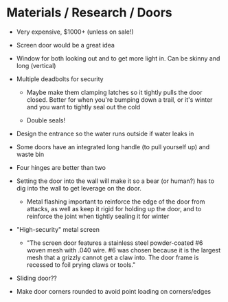 # Materials / Research / Doors

-   Very expensive, \$1000+ (unless on sale!)

-   Screen door would be a great idea

-   Window for both looking out and to get more light in. Can be skinny and long (vertical)

-   Multiple deadbolts for security

    -   Maybe make them clamping latches so it tightly pulls the door closed. Better for when you're bumping down a trail, or it's winter and you want to tightly seal out the cold

    -   Double seals!

-   Design the entrance so the water runs outside if water leaks in

-   Some doors have an integrated long handle (to pull yourself up) and waste bin

-   Four hinges are better than two

-   Setting the door into the wall will make it so a bear (or human?) has to dig into the wall to get leverage on the door.

    -   Metal flashing important to reinforce the edge of the door from attacks, as well as keep it rigid for holding up the door, and to reinforce the joint when tightly sealing it for winter

-   "High-security" metal screen

    -   "The screen door features a stainless steel powder-coated #6 woven mesh with .040 wire. #6 was chosen because it is the largest mesh that a grizzly cannot get a claw into. The door frame is recessed to foil prying claws or tools."

-   Sliding door??

-   Make door corners rounded to avoid point loading on corners/edges


